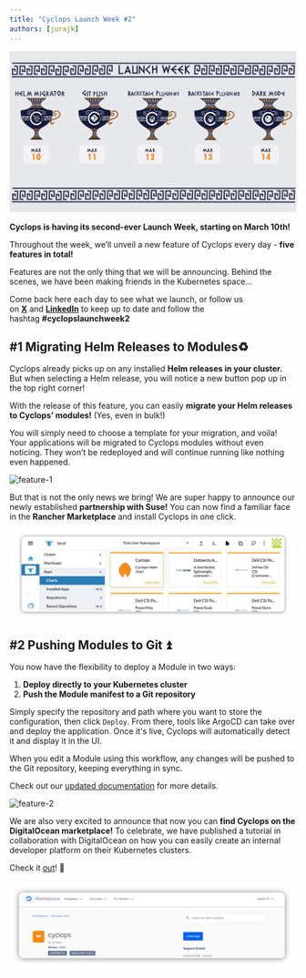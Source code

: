 ```yaml
---
title: "Cyclops Launch Week #2"
authors: [jurajk]
---
```


![launch-week-teaser](../../static/img/2025-03-04-launch-week-2/lw-cover.png)

**Cyclops is having its second-ever Launch Week, starting on March 10th!**

Throughout the week, we’ll unveil a new feature of Cyclops every day - **five features in total!**

Features are not the only thing that we will be announcing. Behind the scenes, we have been making friends in the Kubernetes space...

Come back here each day to see what we launch, or follow us on [**X**](https://x.com/CyclopsUI) and [**LinkedIn**](https://www.linkedin.com/company/96014689/) to keep up to date and follow the hashtag **#cyclopslaunchweek2**

## #1 **Migrating Helm Releases to Modules**♻️

Cyclops already picks up on any installed **Helm releases in your cluster.** But when selecting a Helm release, you will notice a new button pop up in the top right corner!

With the release of this feature, you can easily **migrate your Helm releases to Cyclops’ modules!** (Yes, even in bulk!)

You will simply need to choose a template for your migration, and voila! Your applications will be migrated to Cyclops modules without even noticing. They won’t be redeployed and will continue running like nothing even happened.

![feature-1](../../static/img/2025-03-04-launch-week-2/day_1.gif)

But that is not the only news we bring! We are super happy to announce our newly established **partnership with Suse!** You can now find a familiar face in the **Rancher Marketplace** and install Cyclops in one click.

![rancher](../../static/img/2025-03-04-launch-week-2/rancher_mp.png)

## #2 Pushing Modules to Git ⏫

You now have the flexibility to deploy a Module in two ways:

1. **Deploy directly to your Kubernetes cluster**
2. **Push the Module manifest to a Git repository**

Simply specify the repository and path where you want to store the configuration, then click `Deploy`. From there, tools like ArgoCD can take over and deploy the application. Once it's live, Cyclops will automatically detect it and display it in the UI.

When you edit a Module using this workflow, any changes will be pushed to the Git repository, keeping everything in sync.

Check out our [updated documentation](https://cyclops-ui.com/docs/installation/git-write) for more details.

![feature-2](../../static/img/2025-03-04-launch-week-2/day-2-speed.gif)

We are also very excited to announce that now you can **find Cyclops on the** **DigitalOcean marketplace!** To celebrate, we have published a tutorial in collaboration with DigitalOcean on how you can easily create an internal developer platform on their Kubernetes clusters.

Check it [out](https://www.digitalocean.com/community/tutorials/build-developer-platform-kubernetes-cyclops)! 🌊

![digital-ocean-cyclops](../../static/img/2025-03-04-launch-week-2/do-mp.png)
